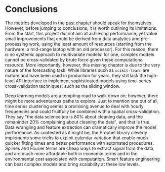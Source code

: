 # Conclusions

The metrics developed in the past chapter should speak for themselves. However, before jumping to conclusions, it is worth outlining its limitations. From the start, this project did not aim at achieving performance, yet value small improvements that could be derived from data analytics and pre-processing work, using the least amount of resources (starting from the hardware: a mid-range laptop with an old processor). For this reason, there is no systemic approach to multivariate models: for one, complex models cannot be cross-validated by brute force given these computational resource. More importantly, however, this missing chapter is due to the very nature of the forecasting task. While libraries such as `scikit-learn` are mature and have been used in production for years, they still lack the high-level API interface to implement sophisticated models using time-series cross-validation techniques, such as the sliding window.

Deep learning models are a tempting road to walk down on; however, there might be more adventurous paths to explore. Just to mention one out of all, time series clustering seems a promising avenue to deal with hourly frequencies and could fruitfully be combined with a spatial cross-validation. They say "the data science job is 80% about cleaning data, and the remaninder 20% complaining about cleaning the data", and that is true. Data wrangling and feature extraction can dramatically improve the model performance. As contested as it might be, the Prophet library cleverly implements some tricks to exploit calendar variation that enable much quicker fitting times and better performance with automated procedures. Splines and Fourier terms are cheap ways to extract signal from the data, and are much more affordable both in economic terms and in the environmental cost associated with computation. Smart feature engineering can beat complex models and bring scalability at these low levels.
